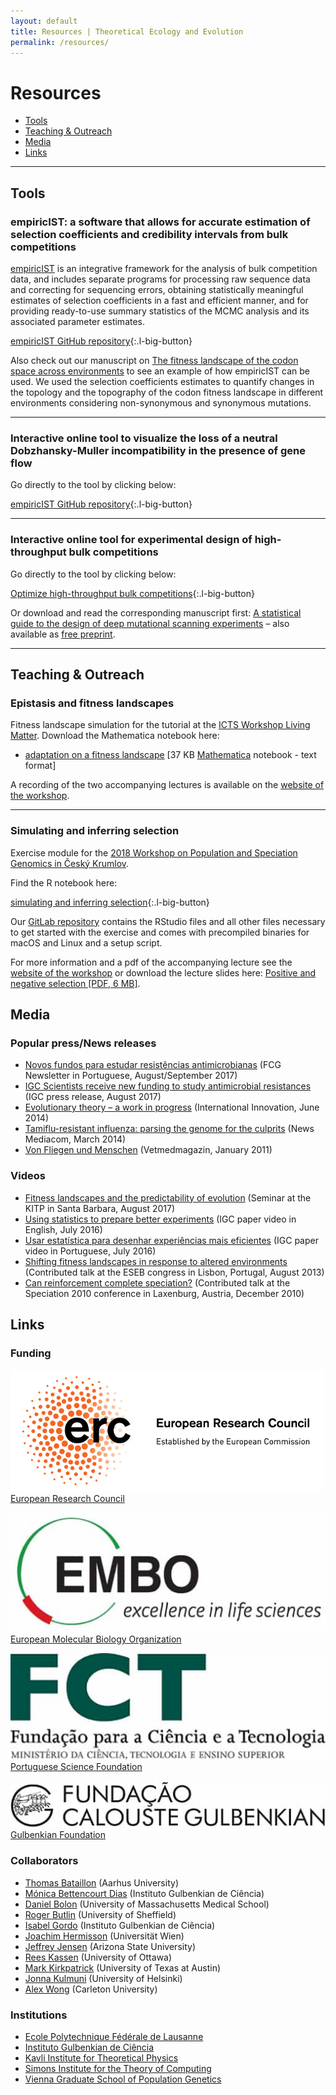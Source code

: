 ```yaml
---
layout: default
title: Resources | Theoretical Ecology and Evolution
permalink: /resources/
---
```

# Resources

* [Tools](#tools)
* [Teaching & Outreach](#teaching--outreach)
* [Media](#media)
* [Links](#links)

---

## Tools

### empiricIST: a software that allows for accurate estimation of selection coefficients and credibility intervals from bulk competitions

[empiricIST](https://github.com/Matu2083/empiricIST) is an integrative framework for the analysis of bulk competition data, and includes separate programs for processing raw sequence data and correcting for sequencing errors, obtaining statistically meaningful estimates of selection coefficients in a fast and efficient manner, and for providing ready-to-use summary statistics of the MCMC analysis and its associated parameter estimates.

[empiricIST GitHub repository](https://github.com/Matu2083/empiricIST){:.l-big-button}

Also check out our manuscript on [The fitness landscape of the codon space across environments](https://doi.org/10.1101/252395) to see an example of how empiricIST can be used. We used the selection coefficients estimates to quantify changes in the topology and the topography of the codon fitness landscape in different environments considering non-synonymous and synonymous mutations.

---

### Interactive online tool to visualize the loss of a neutral Dobzhansky-Muller incompatibility in the presence of gene flow

Go directly to the tool by clicking below:

[empiricIST GitHub repository](https://github.com/Matu2083/empiricIST){:.l-big-button}

---

### Interactive online tool for experimental design of high-throughput bulk competitions

Go directly to the tool by clicking below:

[Optimize high-throughput bulk competitions](http://evd.igc.gulbenkian.pt/companion/visualize_page.html){:.l-big-button}

Or download and read the corresponding manuscript first: [A statistical guide to the design of deep mutational scanning experiments](http://www.genetics.org/content/early/2016/07/11/genetics.116.190462) – also available as [free preprint](http://biorxiv.org/content/early/2016/06/29/048892).

---

## Teaching & Outreach

### Epistasis and fitness landscapes

Fitness landscape simulation for the tutorial at the [ ICTS Workshop Living Matter](https://www.icts.res.in/program/LivingMatter2018). Download the Mathematica notebook here:

* [adaptation on a fitness landscape](/assets/download/fintess-landscape-simulation.nb) [37 KB [Mathematica](https://www.wolfram.com/mathematica/) notebook - text format]

A recording of the two accompanying lectures is available on the [website of the workshop](https://www.icts.res.in/program/LivingMatter2018).

---

### Simulating and inferring selection

Exercise module for the [2018 Workshop on Population and Speciation Genomics in Český Krumlov](http://evomics.org/workshops/workshop-on-population-and-speciation-genomics/2018-workshop-on-population-and-speciation-genomics-cesky-krumlov/).

Find the R notebook here:

[simulating and inferring selection](https://evoldyn.gitlab.io/evomics-2018/){:.l-big-button}

Our [GitLab repository](https://gitlab.com/evoldyn/evomics-2018) contains the RStudio files and all other files necessary to get started with the exercise and comes with precompiled binaries for macOS and Linux and a setup script.

For more information and a pdf of the accompanying lecture see the [website of the workshop](http://evomics.org/workshops/workshop-on-population-and-speciation-genomics/2018-workshop-on-population-and-speciation-genomics-cesky-krumlov/) or download the lecture slides here: [Positive and negative selection [PDF, 6 MB]](https://evoldyn.gitlab.io/evomics-2018/lecture/positive_and_negative_selection.pdf).


## Media

### Popular press/News releases

* [ Novos fundos para estudar resistências antimicrobianas](https://www.dropbox.com/s/3mvjbjneyqb94fo/newsletter_17-08.png?dl=0) (FCG Newsletter in Portuguese, August/September 2017)
* [ IGC Scientists receive new funding to study antimicrobial resistances ](http://www.igc.gulbenkian.pt/pages/article.php/A=318___collection=newsIGC___year=2017) (IGC press release, August 2017)
* [ Evolutionary theory – a work in progress](https://dl.dropboxusercontent.com/u/11866163/internationalinoovation_small.pdf) (International Innovation, June 2014)
* [ Tamiflu-resistant influenza: parsing the genome for the culprits](http://actu.epfl.ch/news/tamiflu-resistant-influenza-parsing-the-genome-for/) (News Mediacom, March 2014)
* [ Von Fliegen und Menschen](https://dl.dropboxusercontent.com/u/11866163/vetmedmagazin.pdf) (Vetmedmagazin, January 2011)

### Videos

* [ Fitness landscapes and the predictability of evolution](http://online.kitp.ucsb.edu/online/ecoevo17/bank/) (Seminar at the KITP in Santa Barbara, August 2017)
* [ Using statistics to prepare better experiments](https://www.youtube.com/watch?v=e8ibr1gXDT8) (IGC paper video in English, July 2016)
* [ Usar estatística para desenhar experiências mais eficientes](https://www.youtube.com/watch?v=1DS_FHsPNZY) (IGC paper video in Portuguese, July 2016)
* [ Shifting fitness landscapes in response to altered environments](https://www.youtube.com/watch?v=PXzyWIGpOmM) (Contributed talk at the ESEB congress in Lisbon, Portugal, August 2013)
* [ Can reinforcement complete speciation?](https://www.youtube.com/watch?v=Pg4XUGUWjXM) (Contributed talk at the Speciation 2010 conference in Laxenburg, Austria, December 2010)

## Links

### Funding

<div class="l-funding" markdown="1">

![](/assets/img/logos/erc-logo-0.png)<br>
[European Research Council](https://erc.europa.eu/)

![](/assets/img/logos/embo-logo.jpg)<br>
[European Molecular Biology Organization](https://www.embo.org/)

![](/assets/img/logos/fct-logo.jpg)<br>
[Portuguese Science Foundation](http://www.fct.pt/)

![](/assets/img/logos/fcg-logo.jpg)<br>
[Gulbenkian Foundation](https://gulbenkian.pt/)

</div>

### Collaborators

* [Thomas Bataillon](http://pure.au.dk/portal/en/persons/thomas-bataillon(8a3f8bad-957a-4a82-a80f-ad722ed6796f).html) (Aarhus University)
* [Mónica Bettencourt Dias](http://sites.igc.gulbenkian.pt/ccr/) (Instituto Gulbenkian de Ciência)
* [Daniel Bolon](http://profiles.umassmed.edu/Profiles/display/133553) (University of Massachusetts Medical School)
* [Roger Butlin](https://www.shef.ac.uk/aps/staff-and-students/acadstaff/butlin) (University of Sheffield)
* [Isabel Gordo](http://eao.igc.gulbenkian.pt/EVB/index.html) (Instituto Gulbenkian de Ciência)
* [Joachim Hermisson](http://www.mabs.at/) (Universität Wien)
* [Jeffrey Jensen](http://jjensenlab.org/) (Arizona State University)
* [Rees Kassen](http://kassenlab.weebly.com/) (University of Ottawa)
* [Mark Kirkpatrick](http://www.sbs.utexas.edu/kirkpatrick_lab/k/home.html) (University of Texas at Austin)
* [Jonna Kulmuni](https://jonnakulmuni.wordpress.com/) (University of Helsinki)
* [Alex Wong](http://labs.carleton.ca/eme/) (Carleton University)

### Institutions

* [Ecole Polytechnique Fédérale de Lausanne](https://www.epfl.ch/)
* [Instituto Gulbenkian de Ciência](http://www.igc.gulbenkian.pt/pages/homepage.php)
* [Kavli Institute for Theoretical Physics](https://www.kitp.ucsb.edu/)
* [Simons Institute for the Theory of Computing](http://simons.berkeley.edu/)
* [Vienna Graduate School of Population Genetics](http://www.popgen-vienna.at/)